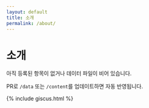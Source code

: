 ```yaml
---
layout: default
title: 소개
permalink: /about/
---
```


<h1>소개</h1>

<div class="empty-hint">
  <p>아직 등록된 항목이 없거나 데이터 파일이 비어 있습니다.</p>
  <p>PR로 <code>/data</code> 또는 <code>/content</code>를 업데이트하면 자동 반영됩니다.</p>
</div>

{% include giscus.html %}
